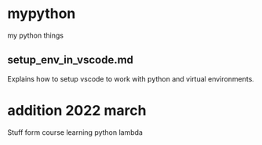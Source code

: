 # mypython
my python things

## setup_env_in_vscode.md

Explains how to setup vscode to work with python and virtual environments.

# addition 2022 march

Stuff form course learning python lambda 
